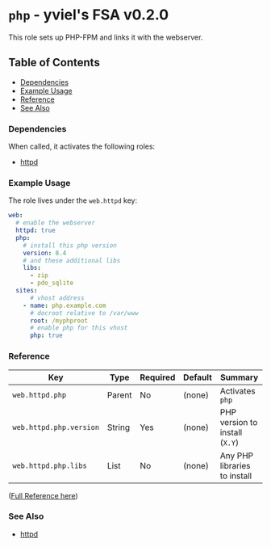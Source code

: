 # `php` - yviel's FSA v0.2.0
This role sets up PHP-FPM and links it with the webserver.

## Table of Contents
 - [Dependencies](#dependencies)
 - [Example Usage](#example-usage)
 - [Reference](#reference)
 - [See Also](#see-also)

### Dependencies
When called, it activates the following roles:
 - [httpd](../httpd)

### Example Usage
The role lives under the `web.httpd` key:

```yaml
web:
  # enable the webserver
  httpd: true
  php:
    # install this php version
    version: 8.4
    # and these additional libs
    libs:
      - zip
      - pdo_sqlite
  sites:
      # vhost address
    - name: php.example.com
      # docroot relative to /var/www
      root: /myphproot
      # enable php for this vhost
      php: true
```

### Reference
|Key|Type|Required|Default|Summary|
|--|--|--|--|--|
|`web.httpd.php`|Parent|No|(none)|Activates `php`|
|`web.httpd.php.version`|String|Yes|(none)|PHP version to install (`X.Y`)|
|`web.httpd.php.libs`|List|No|(none)|Any PHP libraries to install|

([Full Reference here](docs/REFERENCE.md))

### See Also
 - [httpd](../httpd)
